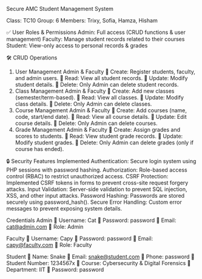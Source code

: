 Secure AMC Student Management System

Class: TC10
Group: 6
Members: Trixy, Sofia, Hamza, Hisham

✅ User Roles & Permissions
Admin:	Full access (CRUD functions & user management)
Faculty:	Manage student records related to their courses
Student:	View-only access to personal records & grades

🛠 CRUD Operations
1. User Management
Admin & Faculty
🔹 Create: Register students, faculty, and admin users.
🔹 Read: View all student records.
🔹 Update: Modify student details.
🔹 Delete: Only Admin can delete student records.
2. Class Management
Admin & Faculty
🔹 Create: Add new classes (semester/term-based).
🔹 Read: View all classes.
🔹 Update: Modify class details.
🔹 Delete: Only Admin can delete classes.
3. Course Management
Admin & Faculty
🔹 Create: Add courses (name, code, start/end date).
🔹 Read: View all course details.
🔹 Update: Edit course details.
🔹 Delete: Only Admin can delete courses.
4. Grade Management
Admin & Faculty
🔹 Create: Assign grades and scores to students.
🔹 Read: View student grade records.
🔹 Update: Modify student grades.
🔹 Delete: Only Admin can delete grades (only if course has ended).

🔒 Security Features Implemented
Authentication:	Secure login system using PHP sessions with password hashing.
Authorization: Role-based access control (RBAC) to restrict unauthorized access.
CSRF Protection:	Implemented CSRF tokens in forms to prevent cross-site request forgery attacks.
Input Validation:	Server-side validation to prevent SQL injection, XSS, and other input attacks.
Password Hashing:	Passwords are stored securely using password_hash().
Secure Error Handling:	Custom error messages to prevent exposing system details.

Credentials
Admin
🔹 Username: Cat
🔹 Password: password
🔹 Email: cat@admin.com
🔹 Role: Admin

Faculty
🔹 Username: Capy
🔹 Password: password
🔹 Email: capy@faculty.com
🔹 Role: Faculty

Student
🔹 Name: Snake
🔹 Email: snake@student.com
🔹 Phone: password
🔹 Student Number: 1234567x
🔹 Course: Cybersecurity & Digital Forensics
🔹 Department: IIT
🔹 Password: password

